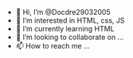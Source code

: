 - 👋 Hi, I’m @Docdre29032005
- 👀 I’m interested in HTML, css, JS
- 🌱 I’m currently learning HTML
- 💞️ I’m looking to collaborate on ...
- 📫 How to reach me ...

<!---
Docdre29032005/Docdre29032005 is a ✨ special ✨ repository because its `README.md` (this file) appears on your GitHub profile.
You can click the Preview link to take a look at your changes.
--->
